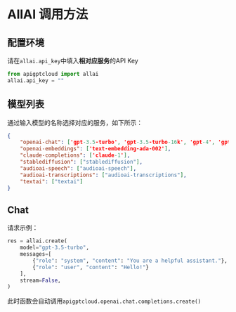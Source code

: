 # AllAI 调用方法

## 配置环境
请在`allai.api_key`中填入**相对应服务**的API Key
```python
from apigptcloud import allai
allai.api_key = ""
```

## 模型列表
通过输入模型的名称选择对应的服务，如下所示：
```json
{
    "openai-chat": ['gpt-3.5-turbo', 'gpt-3.5-turbo-16k', 'gpt-4', 'gpt-4-32k', 'gpt-4-turbo', 'gpt-3.5-turbo-instruct'],
    "openai-embeddings": ['text-embedding-ada-002'],
    "claude-completions": ['claude-1'],
    "stablediffusion": ["stablediffusion"],
    "audioai-speech": ["audioai-speech"],
    "audioai-transcriptions": ["audioai-transcriptions"],
    "textai": ["textai"]
}
```

## Chat
请求示例：  
```python
res = allai.create(
    model="gpt-3.5-turbo",
    messages=[
        {"role": "system", "content": "You are a helpful assistant."},
        {"role": "user", "content": "Hello!"}
    ],
    stream=False,
)
```
此时函数会自动调用`apigptcloud.openai.chat.completions.create()`